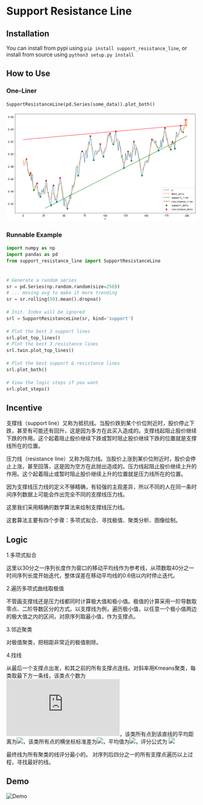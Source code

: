 # Support Resistance Line

## Installation

You can install from pypi using `pip install support_resistance_line`, or install from source using `python3 setup.py install`

## How to Use

### One-Liner

```python
SupportResistanceLine(pd.Series(some_data)).plot_both()
```

![example](example.png)

### Runnable Example

```python
import numpy as np
import pandas as pd
from support_resistance_line import SupportResistanceLine


# Generate a random series
sr = pd.Series(np.random.random(size=250))
# ... moving avg to make it more trending
sr = sr.rolling(50).mean().dropna()

# Init. Index will be ignored
srl = SupportResistanceLine(sr, kind='support')

# Plot the best 3 support lines
srl.plot_top_lines()
# Plot the best 3 resistance lines
srl.twin.plot_top_lines()

# Plot the best support & resistance lines
srl.plot_both()

# View the logic steps if you want
srl.plot_steps()
```

## Incentive

支撑线（support line）又称为抵抗线。当股价跌到某个价位附近时，股价停止下跌，甚至有可能还有回升，这是因为多方在此买入造成的。支撑线起阻止股价继续下跌的作用。这个起着阻止股价继续下跌或暂时阻止股价继续下跌的位置就是支撑线所在的位置。

压力线（resistance line）又称为阻力线。当股价上涨到某价位附近时，股价会停止上涨，甚至回落，这是因为空方在此抛出造成的。压力线起阻止股价继续上升的作用。这个起着阻止或暂时阻止股价继续上升的位置就是压力线所在的位置。

因为支撑线压力线的定义不够精确，有较强的主观差异，所以不同的人在同一条时间序列数据上可能会作出完全不同的支撑线压力线。

这里我们采用精确的数学算法来绘制支撑线压力线。

这套算法主要有四个步骤：多项式拟合、寻找极值、聚类分析、图像绘制。

## Logic

1.多项式拟合

这里以30分之一序列长度作为窗口的移动平均线作为参考线，从项数取40分之一时间序列长度开始迭代，整体误差在移动平均线的0.6倍以内时停止迭代。

2.遍历多项式曲线取极值

不管画支撑线还是压力线都同时计算极大值和极小值。极值的计算采用一阶导数取零点、二阶导数区分的方式。以支撑线为例，遍历极小值，以任意一个极小值两边的极大值之内的区间，对原序列取最小值，作为支撑点。

3.邻近聚类

对极值聚类，把相距非常近的极值剔除。

4.找线

从最后一个支撑点出发，和其之前的所有支撑点连线。对斜率用Kmeans聚类，每类取最下方一条线，该类点个数为![](https://latex.codecogs.com/svg.latex?Count)，该类所有点到该直线的平均距离为![](https://latex.codecogs.com/svg.latex?\overline%20{Distance})，该类所有点的横坐标标准差为![](https://latex.codecogs.com/svg.latex?X_{std})，平均值为![](https://latex.codecogs.com/svg.latex?\overline%20X)，评分公式为
![](https://latex.codecogs.com/svg.latex?Score%20=%20\frac{Rank(\overline%20{Distance}%20/%20X_{std}%20/%20\overline%20X)}{Count})

最终线为所有聚类的线评分最小的。
对序列后四分之一的所有支撑点遍历以上过程，寻找最好的线。

## Demo

![Demo](demo.png)